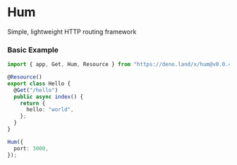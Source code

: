 # Hum

Simple, lightweight HTTP routing framework

### Basic Example

```typescript
import { app, Get, Hum, Resource } from "https://deno.land/x/hum@v0.0.4/mod.ts";";

@Resource()
export class Hello {
  @Get("/hello")
  public async index() {
    return {
      hello: "world",
    };
  }
}

Hum({
  port: 3000,
});
```
